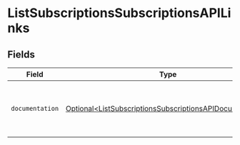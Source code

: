 # ListSubscriptionsSubscriptionsAPILinks


## Fields

| Field                                                                                                                              | Type                                                                                                                               | Required                                                                                                                           | Description                                                                                                                        |
| ---------------------------------------------------------------------------------------------------------------------------------- | ---------------------------------------------------------------------------------------------------------------------------------- | ---------------------------------------------------------------------------------------------------------------------------------- | ---------------------------------------------------------------------------------------------------------------------------------- |
| `documentation`                                                                                                                    | [Optional\<ListSubscriptionsSubscriptionsAPIDocumentation>](../../models/errors/ListSubscriptionsSubscriptionsAPIDocumentation.md) | :heavy_minus_sign:                                                                                                                 | The URL to the generic Mollie API error handling guide.                                                                            |